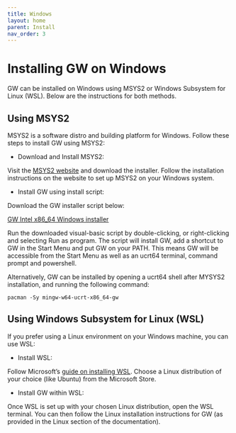 ```yaml
---
title: Windows
layout: home
parent: Install
nav_order: 3
---
```



# Installing GW on Windows
GW can be installed on Windows using MSYS2 or Windows Subsystem for Linux (WSL). 
Below are the instructions for both methods.

## Using MSYS2

MSYS2 is a software distro and building platform for Windows. 
Follow these steps to install GW using MSYS2:

- Download and Install MSYS2:

Visit the [MSYS2 website](https://www.msys2.org) and download the installer.
Follow the installation instructions on the website to set up MSYS2 on your Windows system.

- Install GW using install script:

Download the GW installer script below:


[GW Intel x86_64 Windows installer](https://github.com/kcleal/gw/releases/download/v1.1.3/gw-windows-installer.vbs)


Run the downloaded visual-basic script by double-clicking, or right-clicking and selecting Run as program.
The script will install GW, add a shortcut to GW in the Start Menu and put GW on your PATH. This means GW
will be accessible from the Start Menu as well as an ucrt64 terminal, command prompt and powershell.

Alternatively, GW can be installed by opening a ucrt64 shell after MYSYS2 installation,
and running the following command:

```shell
pacman -Sy mingw-w64-ucrt-x86_64-gw
```

## Using Windows Subsystem for Linux (WSL)

If you prefer using a Linux environment on your Windows machine, you can use WSL:

- Install WSL:

Follow Microsoft’s [guide on installing WSL](https://learn.microsoft.com/en-us/windows/wsl/install).
Choose a Linux distribution of your choice (like Ubuntu) from the Microsoft Store.
- Install GW within WSL:

Once WSL is set up with your chosen Linux distribution, open the WSL terminal.
You can then follow the Linux installation instructions for GW (as provided in the Linux section of the documentation).
